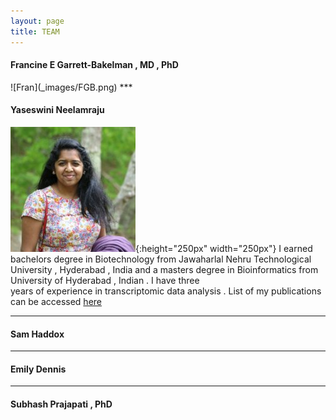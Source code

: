 ```yaml
---
layout: page
title: TEAM
---
```


<h4>Francine E Garrett-Bakelman , MD , PhD</h4>
![Fran](_images/FGB.png)
***

<h4>Yaseswini Neelamraju</h4>

![Yaseswini](_images/YN.jpg){:height="250px" width="250px"}
I earned bachelors degree in Biotechnology from Jawaharlal Nehru Technological<br /> University , Hyderabad , India and a masters degree in Bioinformatics from University of Hyderabad , Indian . I have three<br />years of experience in transcriptomic data analysis . List of my publications can be accessed [here]({{"https://www.ncbi.nlm.nih.gov/pubmed/?term=neelamraju%2C+yaseswini"}})

***

<h4>Sam Haddox</h4>

***

<h4>Emily Dennis</h4> 

***

<h4>Subhash Prajapati , PhD</h4>



